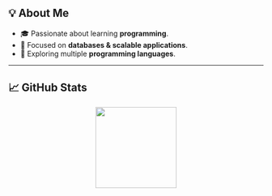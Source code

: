 ## 💡 About Me  
- 🎓 Passionate about learning **programming**.
- 💾 Focused on **databases & scalable applications**.
- 🚀 Exploring multiple **programming languages**. 

---

## 📈 GitHub Stats  
<div align="center">
  <img src="https://github-readme-stats.vercel.app/api?username=GabrielNat1&theme=radical&show_icons=true&hide_border=true&count_private=true" height="160"/>
